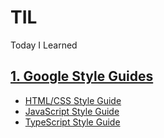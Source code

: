 # TIL
Today I Learned

## [1. Google Style Guides](https://google.github.io/styleguide/ "Google Style Guides")
* [HTML/CSS Style Guide](https://google.github.io/styleguide/htmlcssguide.html "Google HTML/CSS Style Guide")
* [JavaScript Style Guide](https://google.github.io/styleguide/jsguide.html "Google JavaScript Style Guide")
* [TypeScript Style Guide](https://google.github.io/styleguide/tsguide.html "Google TypeScript Style Guide")
